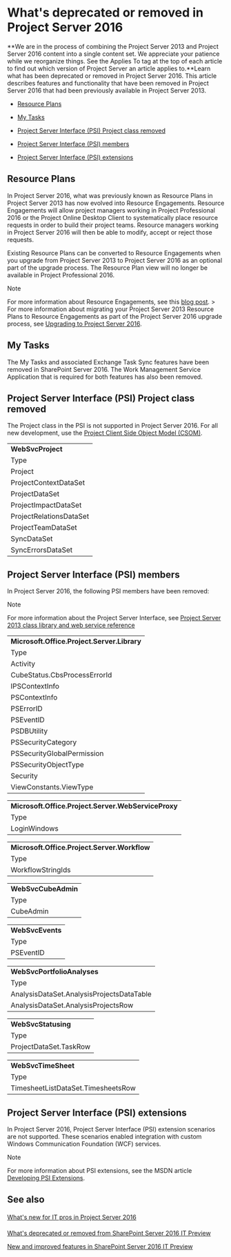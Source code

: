 
# What's deprecated or removed in Project Server 2016
 **We are in the process of combining the Project Server 2013 and Project Server 2016 content into a single content set. We appreciate your patience while we reorganize things. See the Applies To tag at the top of each article to find out which version of Project Server an article applies to.**Learn what has been deprecated or removed in Project Server 2016.
This article describes features and functionality that have been removed in Project Server 2016 that had been previously available in Project Server 2013.
  
    
    


-  [Resource Plans](04fee973-5623-4768-a3ba-c109e45dd7eb.md#RePlan)
    
  
-  [My Tasks](04fee973-5623-4768-a3ba-c109e45dd7eb.md#MyTasks)
    
  
-  [Project Server Interface (PSI) Project class removed](04fee973-5623-4768-a3ba-c109e45dd7eb.md#ProjectClass)
    
  
-  [Project Server Interface (PSI) members](04fee973-5623-4768-a3ba-c109e45dd7eb.md#PSImem)
    
  
-  [Project Server Interface (PSI) extensions](04fee973-5623-4768-a3ba-c109e45dd7eb.md#PSIext)
    
  

## Resource Plans
<a name="RePlan"> </a>

In Project Server 2016, what was previously known as Resource Plans in Project Server 2013 has now evolved into Resource Engagements. Resource Engagements will allow project managers working in Project Professional 2016 or the Project Online Desktop Client to systematically place resource requests in order to build their project teams. Resource managers working in Project Server 2016 will then be able to modify, accept or reject those requests. 
  
    
    
Existing Resource Plans can be converted to Resource Engagements when you upgrade from Project Server 2013 to Project Server 2016 as an optional part of the upgrade process. The Resource Plan view will no longer be available in Project Professional 2016.
  
    
    

> [!NOTE]
> For more information about Resource Engagements, see this  [blog post](http://go.microsoft.com/fwlink/?LinkID=620823&amp;clcid=0x409). > For more information about migrating your Project Server 2013 Resource Plans to Resource Engagements as part of the Project Server 2016 upgrade process, see  [Upgrading to Project Server 2016](03e9ea52-f4a6-4709-b8c3-41acf4484251.md). 
  
    
    


## My Tasks
<a name="MyTasks"> </a>

The My Tasks and associated Exchange Task Sync features have been removed in SharePoint Server 2016. The Work Management Service Application that is required for both features has also been removed.
  
    
    

## Project Server Interface (PSI) Project class removed
<a name="ProjectClass"> </a>

The Project class in the PSI is not supported in Project Server 2016. For all new development, use the  [Project Client Side Object Model (CSOM)](http://go.microsoft.com/fwlink/p/?LinkId=798162&amp;clcid=0x409).
  
    
    

||
|:-----|
|**WebSvcProject** <br/> |
|Type <br/> |Removed members <br/> |
|Project  <br/> |All  <br/> |
|ProjectContextDataSet  <br/> |All  <br/> |
|ProjectDataSet  <br/> |All  <br/> |
|ProjectImpactDataSet  <br/> |All  <br/> |
|ProjectRelationsDataSet  <br/> |All  <br/> |
|ProjectTeamDataSet  <br/> |All  <br/> |
|SyncDataSet  <br/> |All  <br/> |
|SyncErrorsDataSet  <br/> |All  <br/> |
   

## Project Server Interface (PSI) members
<a name="PSImem"> </a>

In Project Server 2016, the following PSI members have been removed: 
  
    
    

> [!NOTE]
> For more information about the Project Server Interface, see  [Project Server 2013 class library and web service reference](https://go.microsoft.com/fwlink/p/?LinkId=623030)
  
    
    


||
|:-----|
|**Microsoft.Office.Project.Server.Library** <br/> |
|Type <br/> |Removed members <br/> |
|Activity  <br/> |PROPOSAL_REVIEW_APPROVAL_FEATURE_UID  <br/> PROPOSAL_REVIEW_WORKFLOW_FEATURE_UID  <br/> |
|CubeStatus.CbsProcessErrorId  <br/> |DsoTranslatorNotFound  <br/> DsoNotInstalled  <br/> |
|IPSContextInfo  <br/> |Lcid  <br/> |
|PSContextInfo  <br/> |PSContextInfo(Boolean, String, Guid, Guid, Guid, String)  <br/> PSContextInfo(Boolean, String, Guid, Guid, Guid, Int32, String)  <br/> Lcid  <br/> SiteVersion  <br/> |
|PSErrorID  <br/> |LookupTableItemHasTrailingOrLeadingWhitespace  <br/> |
|PSEventID  <br/> |Deprecated8  <br/> Deprecated9  <br/> |
|PSDBUtility  <br/> |IntArrayListToCommaDelimitedString  <br/> |
|PSSecurityCategory  <br/> |MyPersonaIProjects  <br/> |
|PSSecurityGIobaIPermission  <br/> |ChangeProjectState  <br/> CreateNewProposalOrActivity  <br/> DownloadPwaOutlookAddIn  <br/> ManageStatusReports  <br/> ViewDataAnalysis  <br/> |
|PSSecurityObjectType  <br/> |MaxBuildInObjectType  <br/> Model  <br/> |
|Security  <br/> |PROPOSAL_APPROVERS_GROUP_UID  <br/> |
|ViewConstants.ViewType  <br/> |VISION  <br/> |
   

  
    
    

||
|:-----|
|**Microsoft.Office.Project.Server.WebServiceProxy** <br/> |
|Type <br/> |Removed members <br/> |
|LoginWindows  <br/> |<all>  <br/> |
   

  
    
    

||
|:-----|
|**Microsoft.Office.Project.Server.Workflow** <br/> |
|Type <br/> |Removed members <br/> |
|WorkflowStringIds  <br/> |SEND_EMAIL_PROJECT_COMPLETED_BODY  <br/> STATUS_INITIALIZE_FAILED_INVALID_PROJECT  <br/> |
   

  
    
    

||
|:-----|
|**WebSvcCubeAdmin** <br/> |
|Type <br/> |Removed members <br/> |
|CubeAdmin  <br/> |SetCubeBuiIdingSettings  <br/> |
   

  
    
    

||
|:-----|
|**WebSvcEvents** <br/> |
|Type <br/> |Removed members <br/> |
|PSEventID  <br/> |Deprecated8  <br/> Deprecated9  <br/> |
   

  
    
    

||
|:-----|
|**WebSvcPortfolioAnalyses** <br/> |
|Type <br/> |Removed members <br/> |
|AnalysisDataSet.AnalysisProjectsDataTable  <br/> |AddAnalysisProjectsRow (AnalysisDataSet.AnalysisRow, Guid, String, Double, Double, DateTime, DateTime, DateTime, Int32, DateTime, DateTime, Byte)  <br/> |
|AnalysisDataSet.AnalysisProjectsRow  <br/> |FNLT  <br/> SNET  <br/> |
   

  
    
    

||
|:-----|
|**WebSvcStatusing** <br/> |
|Type <br/> |Removed members <br/> |
|ProjectDataSet.TaskRow  <br/> |DurationType  <br/> PROJ_OPT_CURRENCY_DIGITS  <br/> PROJ_OPT_CURRENCY_POSITION  <br/> PROJ_OPT_CURRENCY_SYMBOL  <br/> |
   

  
    
    

||
|:-----|
|**WebSvcTimeSheet** <br/> |
|Type <br/> |Removed members <br/> |
|TimesheetListDataSet.TimesheetsRow  <br/> |TS_AUX_STATUS  <br/> |
   

## Project Server Interface (PSI) extensions
<a name="PSIext"> </a>

In Project Server 2016, Project Server Interface (PSI) extension scenarios are not supported. These scenarios enabled integration with custom Windows Communication Foundation (WCF) services. 
  
    
    

> [!NOTE]
> For more information about PSI extensions, see the MSDN article  [Developing PSI Extensions](https://go.microsoft.com/fwlink/p/?LinkId=623772). 
  
    
    


## See also
<a name="PSIext"> </a>


#### 


  
    
    
 [What's new for IT pros in Project Server 2016](c400e683-d9a0-4865-8859-0f566292af17.md)
#### 


  
    
    
 [What's deprecated or removed from SharePoint Server 2016 IT Preview](http://technet.microsoft.com/library/5af9ee8b-39b8-489b-bcb9-64099618db51.aspx)
  
    
    
 [New and improved features in SharePoint Server 2016 IT Preview](http://technet.microsoft.com/library/e81557fb-5046-4a67-8ec8-fdfda648af68.aspx)